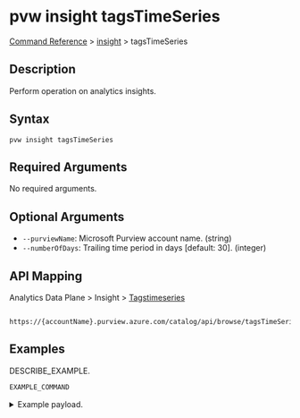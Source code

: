 # pvw insight tagsTimeSeries
[Command Reference](../../../README.md#command-reference) > [insight](./main.md) > tagsTimeSeries

## Description
Perform operation on analytics insights.

## Syntax
```
pvw insight tagsTimeSeries
```

## Required Arguments
No required arguments.

## Optional Arguments
- `--purviewName`: Microsoft Purview account name. (string)
- `--numberOfDays`: Trailing time period in days [default: 30]. (integer)

## API Mapping
Analytics Data Plane > Insight > [Tagstimeseries]()
```
 https://{accountName}.purview.azure.com/catalog/api/browse/tagsTimeSeries
```

## Examples
DESCRIBE_EXAMPLE.
```powershell
EXAMPLE_COMMAND
```
<details><summary>Example payload.</summary>
<p>

```json
PASTE_JSON_HERE
```
</p>
</details>
